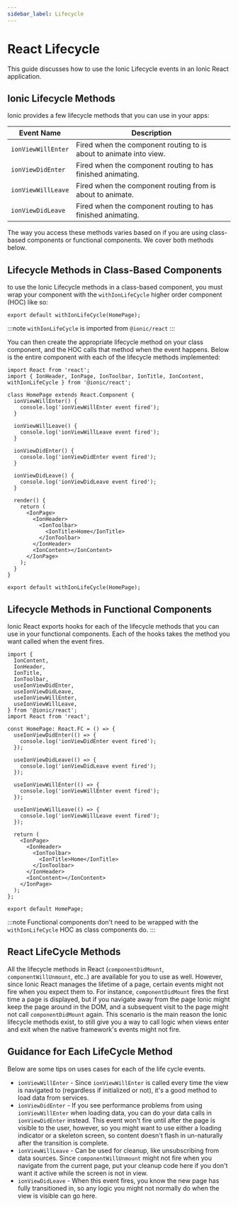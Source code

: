 ```yaml
---
sidebar_label: Lifecycle
---
```


# React Lifecycle

This guide discusses how to use the Ionic Lifecycle events in an Ionic React application.

## Ionic Lifecycle Methods

Ionic provides a few lifecycle methods that you can use in your apps:

| Event Name         | Description                                                        |
| ------------------ | ------------------------------------------------------------------ |
| `ionViewWillEnter` | Fired when the component routing to is about to animate into view. |
| `ionViewDidEnter`  | Fired when the component routing to has finished animating.        |
| `ionViewWillLeave` | Fired when the component routing from is about to animate.         |
| `ionViewDidLeave`  | Fired when the component routing to has finished animating.        |

The way you access these methods varies based on if you are using class-based components or functional components. We cover both methods below.

## Lifecycle Methods in Class-Based Components

to use the Ionic Lifecycle methods in a class-based component, you must wrap your component with the `withIonLifeCycle` higher order component (HOC) like so:

```tsx
export default withIonLifeCycle(HomePage);
```

:::note
`withIonLifeCycle` is imported from `@ionic/react`
:::

You can then create the appropriate lifecycle method on your class component, and the HOC calls that method when the event happens. Below is the entire component with each of the lifecycle methods implemented:

```tsx
import React from 'react';
import { IonHeader, IonPage, IonToolbar, IonTitle, IonContent, withIonLifeCycle } from '@ionic/react';

class HomePage extends React.Component {
  ionViewWillEnter() {
    console.log('ionViewWillEnter event fired');
  }

  ionViewWillLeave() {
    console.log('ionViewWillLeave event fired');
  }

  ionViewDidEnter() {
    console.log('ionViewDidEnter event fired');
  }

  ionViewDidLeave() {
    console.log('ionViewDidLeave event fired');
  }

  render() {
    return (
      <IonPage>
        <IonHeader>
          <IonToolbar>
            <IonTitle>Home</IonTitle>
          </IonToolbar>
        </IonHeader>
        <IonContent></IonContent>
      </IonPage>
    );
  }
}

export default withIonLifeCycle(HomePage);
```

## Lifecycle Methods in Functional Components

Ionic React exports hooks for each of the lifecycle methods that you can use in your functional components. Each of the hooks takes the method you want called when the event fires.

```tsx
import {
  IonContent,
  IonHeader,
  IonTitle,
  IonToolbar,
  useIonViewDidEnter,
  useIonViewDidLeave,
  useIonViewWillEnter,
  useIonViewWillLeave,
} from '@ionic/react';
import React from 'react';

const HomePage: React.FC = () => {
  useIonViewDidEnter(() => {
    console.log('ionViewDidEnter event fired');
  });

  useIonViewDidLeave(() => {
    console.log('ionViewDidLeave event fired');
  });

  useIonViewWillEnter(() => {
    console.log('ionViewWillEnter event fired');
  });

  useIonViewWillLeave(() => {
    console.log('ionViewWillLeave event fired');
  });

  return (
    <IonPage>
      <IonHeader>
        <IonToolbar>
          <IonTitle>Home</IonTitle>
        </IonToolbar>
      </IonHeader>
      <IonContent></IonContent>
    </IonPage>
  );
};

export default HomePage;
```

:::note
Functional components don't need to be wrapped with the `withIonLifeCycle` HOC as class components do.
:::

## React LifeCycle Methods

All the lifecycle methods in React (`componentDidMount`, `componentWillUnmount`, etc..) are available for you to use as well. However, since Ionic React manages the lifetime of a page, certain events might not fire when you expect them to. For instance, `componentDidMount` fires the first time a page is displayed, but if you navigate away from the page Ionic might keep the page around in the DOM, and a subsequent visit to the page might not call `componentDidMount` again. This scenario is the main reason the Ionic lifecycle methods exist, to still give you a way to call logic when views enter and exit when the native framework's events might not fire.

## Guidance for Each LifeCycle Method

Below are some tips on uses cases for each of the life cycle events.

- `ionViewWillEnter` - Since `ionViewWillEnter` is called every time the view is navigated to (regardless if initialized or not), it's a good method to load data from services.
- `ionViewDidEnter` - If you see performance problems from using `ionViewWillEnter` when loading data, you can do your data calls in `ionViewDidEnter` instead. This event won't fire until after the page is visible to the user, however, so you might want to use either a loading indicator or a skeleton screen, so content doesn't flash in un-naturally after the transition is complete.
- `ionViewWillLeave` - Can be used for cleanup, like unsubscribing from data sources. Since `componentWillUnmount` might not fire when you navigate from the current page, put your cleanup code here if you don't want it active while the screen is not in view.
- `ionViewDidLeave` - When this event fires, you know the new page has fully transitioned in, so any logic you might not normally do when the view is visible can go here.

